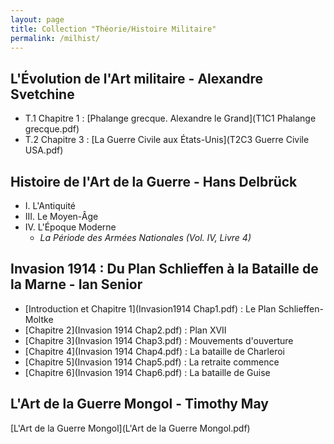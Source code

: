 ```yaml
---
layout: page
title: Collection "Théorie/Histoire Militaire"
permalink: /milhist/
---
```



## L'Évolution de l'Art militaire - Alexandre Svetchine

- T.1 Chapitre 1 : [Phalange grecque. Alexandre le Grand](T1C1 Phalange grecque.pdf)
- T.2 Chapitre 3 : [La Guerre Civile aux États-Unis](T2C3 Guerre Civile USA.pdf) 

## Histoire de l'Art de la Guerre - Hans Delbrück

- I. L'Antiquité
- III. Le Moyen-Âge
- IV. L'Époque Moderne
  - *La Période des Armées Nationales (Vol. IV, Livre 4)*


## Invasion 1914 : Du Plan Schlieffen à la Bataille de la Marne - Ian Senior

- [Introduction et Chapitre 1](Invasion1914 Chap1.pdf) : Le Plan Schlieffen-Moltke
- [Chapitre 2](Invasion 1914 Chap2.pdf) : Plan XVII
- [Chapitre 3](Invasion 1914 Chap3.pdf) : Mouvements d'ouverture
- [Chapitre 4](Invasion 1914 Chap4.pdf) : La bataille de Charleroi
- [Chapitre 5](Invasion 1914 Chap5.pdf) : La retraite commence
- [Chapitre 6](Invasion 1914 Chap6.pdf) : La bataille de Guise

## L'Art de la Guerre Mongol - Timothy May

[L'Art de la Guerre Mongol](L'Art de la Guerre Mongol.pdf)


